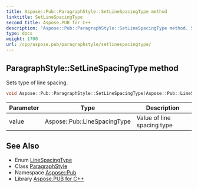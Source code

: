 ```yaml
---
title: Aspose::Pub::ParagraphStyle::SetLineSpacingType method
linktitle: SetLineSpacingType
second_title: Aspose.PUB for C++
description: 'Aspose::Pub::ParagraphStyle::SetLineSpacingType method. Sets type of line spacing in C++.'
type: docs
weight: 1700
url: /cpp/aspose.pub/paragraphstyle/setlinespacingtype/
---
```

## ParagraphStyle::SetLineSpacingType method


Sets type of line spacing.

```cpp
void Aspose::Pub::ParagraphStyle::SetLineSpacingType(Aspose::Pub::LineSpacingType value)
```


| Parameter | Type | Description |
| --- | --- | --- |
| value | Aspose::Pub::LineSpacingType | Value of line spacing type |

## See Also

* Enum [LineSpacingType](../../linespacingtype/)
* Class [ParagraphStyle](../)
* Namespace [Aspose::Pub](../../)
* Library [Aspose.PUB for C++](../../../)
